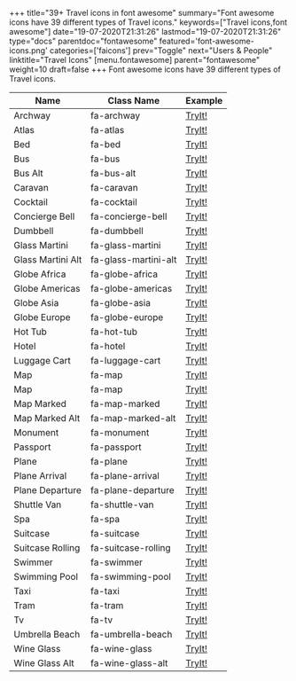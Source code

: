 +++
title="39+ Travel icons in font awesome"
summary="Font awesome icons have 39 different types of Travel icons."
keywords=["Travel icons,font awesome"]
date="19-07-2020T21:31:26"
lastmod="19-07-2020T21:31:26"
type="docs"
parentdoc="fontawesome"
featured='font-awesome-icons.png'
categories=['faicons']
prev="Toggle"
next="Users & People"
linktitle="Travel Icons"
[menu.fontawesome]
parent="fontawesome"
weight=10
draft=false
+++
Font awesome icons have 39 different types of Travel icons.<div class='table-responsive'><table class='table'><thead><tr><th>Name</th><th>Class Name</th><th>Example</th></tr></thead><tbody><tr><td><i class="fas fa-archway"></i>Archway</td><td>fa-archway</td><td><a href='https://www.angularjswiki.com/fontawesome/fa-archway/' target='_blank'>TryIt!</a></td></tr><tr><td><i class="fas fa-atlas"></i>Atlas</td><td>fa-atlas</td><td><a href='https://www.angularjswiki.com/fontawesome/fa-atlas/' target='_blank'>TryIt!</a></td></tr><tr><td><i class="fas fa-bed"></i>Bed</td><td>fa-bed</td><td><a href='https://www.angularjswiki.com/fontawesome/fa-bed/' target='_blank'>TryIt!</a></td></tr><tr><td><i class="fas fa-bus"></i>Bus</td><td>fa-bus</td><td><a href='https://www.angularjswiki.com/fontawesome/fa-bus/' target='_blank'>TryIt!</a></td></tr><tr><td><i class="fas fa-bus-alt"></i>Bus Alt</td><td>fa-bus-alt</td><td><a href='https://www.angularjswiki.com/fontawesome/fa-bus-alt/' target='_blank'>TryIt!</a></td></tr><tr><td><i class="fas fa-caravan"></i>Caravan</td><td>fa-caravan</td><td><a href='https://www.angularjswiki.com/fontawesome/fa-caravan/' target='_blank'>TryIt!</a></td></tr><tr><td><i class="fas fa-cocktail"></i>Cocktail</td><td>fa-cocktail</td><td><a href='https://www.angularjswiki.com/fontawesome/fa-cocktail/' target='_blank'>TryIt!</a></td></tr><tr><td><i class="fas fa-concierge-bell"></i>Concierge Bell</td><td>fa-concierge-bell</td><td><a href='https://www.angularjswiki.com/fontawesome/fa-concierge-bell/' target='_blank'>TryIt!</a></td></tr><tr><td><i class="fas fa-dumbbell"></i>Dumbbell</td><td>fa-dumbbell</td><td><a href='https://www.angularjswiki.com/fontawesome/fa-dumbbell/' target='_blank'>TryIt!</a></td></tr><tr><td><i class="fas fa-glass-martini"></i>Glass Martini</td><td>fa-glass-martini</td><td><a href='https://www.angularjswiki.com/fontawesome/fa-glass-martini/' target='_blank'>TryIt!</a></td></tr><tr><td><i class="fas fa-glass-martini-alt"></i>Glass Martini Alt</td><td>fa-glass-martini-alt</td><td><a href='https://www.angularjswiki.com/fontawesome/fa-glass-martini-alt/' target='_blank'>TryIt!</a></td></tr><tr><td><i class="fas fa-globe-africa"></i>Globe Africa</td><td>fa-globe-africa</td><td><a href='https://www.angularjswiki.com/fontawesome/fa-globe-africa/' target='_blank'>TryIt!</a></td></tr><tr><td><i class="fas fa-globe-americas"></i>Globe Americas</td><td>fa-globe-americas</td><td><a href='https://www.angularjswiki.com/fontawesome/fa-globe-americas/' target='_blank'>TryIt!</a></td></tr><tr><td><i class="fas fa-globe-asia"></i>Globe Asia</td><td>fa-globe-asia</td><td><a href='https://www.angularjswiki.com/fontawesome/fa-globe-asia/' target='_blank'>TryIt!</a></td></tr><tr><td><i class="fas fa-globe-europe"></i>Globe Europe</td><td>fa-globe-europe</td><td><a href='https://www.angularjswiki.com/fontawesome/fa-globe-europe/' target='_blank'>TryIt!</a></td></tr><tr><td><i class="fas fa-hot-tub"></i>Hot Tub</td><td>fa-hot-tub</td><td><a href='https://www.angularjswiki.com/fontawesome/fa-hot-tub/' target='_blank'>TryIt!</a></td></tr><tr><td><i class="fas fa-hotel"></i>Hotel</td><td>fa-hotel</td><td><a href='https://www.angularjswiki.com/fontawesome/fa-hotel/' target='_blank'>TryIt!</a></td></tr><tr><td><i class="fas fa-luggage-cart"></i>Luggage Cart</td><td>fa-luggage-cart</td><td><a href='https://www.angularjswiki.com/fontawesome/fa-luggage-cart/' target='_blank'>TryIt!</a></td></tr><tr><td><i class="fas fa-map"></i>Map</td><td>fa-map</td><td><a href='https://www.angularjswiki.com/fontawesome/fa-map/' target='_blank'>TryIt!</a></td></tr><tr><td><i class="far fa-map"></i>Map</td><td>fa-map</td><td><a href='https://www.angularjswiki.com/fontawesome/fa-map/' target='_blank'>TryIt!</a></td></tr><tr><td><i class="fas fa-map-marked"></i>Map Marked</td><td>fa-map-marked</td><td><a href='https://www.angularjswiki.com/fontawesome/fa-map-marked/' target='_blank'>TryIt!</a></td></tr><tr><td><i class="fas fa-map-marked-alt"></i>Map Marked Alt</td><td>fa-map-marked-alt</td><td><a href='https://www.angularjswiki.com/fontawesome/fa-map-marked-alt/' target='_blank'>TryIt!</a></td></tr><tr><td><i class="fas fa-monument"></i>Monument</td><td>fa-monument</td><td><a href='https://www.angularjswiki.com/fontawesome/fa-monument/' target='_blank'>TryIt!</a></td></tr><tr><td><i class="fas fa-passport"></i>Passport</td><td>fa-passport</td><td><a href='https://www.angularjswiki.com/fontawesome/fa-passport/' target='_blank'>TryIt!</a></td></tr><tr><td><i class="fas fa-plane"></i>Plane</td><td>fa-plane</td><td><a href='https://www.angularjswiki.com/fontawesome/fa-plane/' target='_blank'>TryIt!</a></td></tr><tr><td><i class="fas fa-plane-arrival"></i>Plane Arrival</td><td>fa-plane-arrival</td><td><a href='https://www.angularjswiki.com/fontawesome/fa-plane-arrival/' target='_blank'>TryIt!</a></td></tr><tr><td><i class="fas fa-plane-departure"></i>Plane Departure</td><td>fa-plane-departure</td><td><a href='https://www.angularjswiki.com/fontawesome/fa-plane-departure/' target='_blank'>TryIt!</a></td></tr><tr><td><i class="fas fa-shuttle-van"></i>Shuttle Van</td><td>fa-shuttle-van</td><td><a href='https://www.angularjswiki.com/fontawesome/fa-shuttle-van/' target='_blank'>TryIt!</a></td></tr><tr><td><i class="fas fa-spa"></i>Spa</td><td>fa-spa</td><td><a href='https://www.angularjswiki.com/fontawesome/fa-spa/' target='_blank'>TryIt!</a></td></tr><tr><td><i class="fas fa-suitcase"></i>Suitcase</td><td>fa-suitcase</td><td><a href='https://www.angularjswiki.com/fontawesome/fa-suitcase/' target='_blank'>TryIt!</a></td></tr><tr><td><i class="fas fa-suitcase-rolling"></i>Suitcase Rolling</td><td>fa-suitcase-rolling</td><td><a href='https://www.angularjswiki.com/fontawesome/fa-suitcase-rolling/' target='_blank'>TryIt!</a></td></tr><tr><td><i class="fas fa-swimmer"></i>Swimmer</td><td>fa-swimmer</td><td><a href='https://www.angularjswiki.com/fontawesome/fa-swimmer/' target='_blank'>TryIt!</a></td></tr><tr><td><i class="fas fa-swimming-pool"></i>Swimming Pool</td><td>fa-swimming-pool</td><td><a href='https://www.angularjswiki.com/fontawesome/fa-swimming-pool/' target='_blank'>TryIt!</a></td></tr><tr><td><i class="fas fa-taxi"></i>Taxi</td><td>fa-taxi</td><td><a href='https://www.angularjswiki.com/fontawesome/fa-taxi/' target='_blank'>TryIt!</a></td></tr><tr><td><i class="fas fa-tram"></i>Tram</td><td>fa-tram</td><td><a href='https://www.angularjswiki.com/fontawesome/fa-tram/' target='_blank'>TryIt!</a></td></tr><tr><td><i class="fas fa-tv"></i>Tv</td><td>fa-tv</td><td><a href='https://www.angularjswiki.com/fontawesome/fa-tv/' target='_blank'>TryIt!</a></td></tr><tr><td><i class="fas fa-umbrella-beach"></i>Umbrella Beach</td><td>fa-umbrella-beach</td><td><a href='https://www.angularjswiki.com/fontawesome/fa-umbrella-beach/' target='_blank'>TryIt!</a></td></tr><tr><td><i class="fas fa-wine-glass"></i>Wine Glass</td><td>fa-wine-glass</td><td><a href='https://www.angularjswiki.com/fontawesome/fa-wine-glass/' target='_blank'>TryIt!</a></td></tr><tr><td><i class="fas fa-wine-glass-alt"></i>Wine Glass Alt</td><td>fa-wine-glass-alt</td><td><a href='https://www.angularjswiki.com/fontawesome/fa-wine-glass-alt/' target='_blank'>TryIt!</a></td></tr></tbody></table></div>
